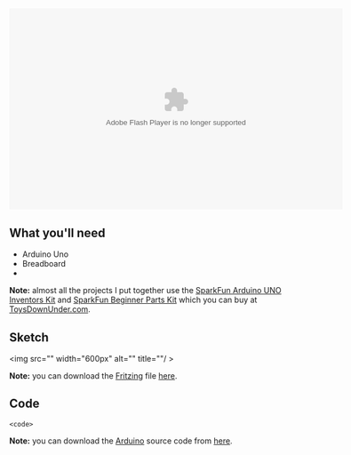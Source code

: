## <project name>

<object width="600" height="362"><param name="movie" value="<youtube path>"></param><param name="allowFullScreen" value="true"></param><param name="allowscriptaccess" value="always"></param><embed src="<youtube path>" type="application/x-shockwave-flash" allowscriptaccess="always" allowfullscreen="true" width="600" height="362"></embed></object>

<project description>

## What you'll need

* Arduino Uno
* Breadboard
* <project requirements>

**Note:** almost all the projects I put together use the [SparkFun Arduino UNO Inventors Kit](http://www.sparkfun.com/products/10173) and [SparkFun Beginner Parts Kit](http://www.sparkfun.com/products/10003) which you can buy at [ToysDownUnder.com](http://toysdownunder.com/arduino).

## Sketch
<img src="<image path>" width="600px" alt="<project name>" title="<project name>"/ >

**Note:** you can download the [Fritzing](http://fritzing.org/) file [here](<fritzing path>).

## Code

    <code>

**Note:** you can download the [Arduino](http://www.arduino.cc/en/Main/Software) source code from [here](<code path>).
